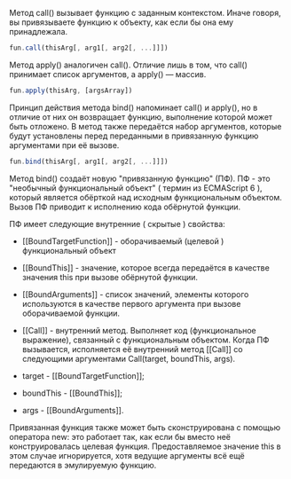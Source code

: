 Метод call() вызывает функцию с заданным контекстом. Иначе говоря, вы привязываете функцию к объекту, как если бы она ему принадлежала.

```JavaScript
fun.call(thisArg[, arg1[, arg2[, ...]]])
```

Метод apply() аналогичен call(). Отличие лишь в том, что call() принимает список аргументов, а apply() — массив.

```JavaScript
fun.apply(thisArg, [argsArray])
```

Принцип действия метода bind() напоминает call() и apply(), но в отличие от них он возвращает функцию, выполнение которой может быть отложено. В метод также передаётся набор аргументов, которые будут установлены перед переданными в привязанную функцию аргументами при её вызове.

```JavaScript
fun.bind(thisArg[, arg1[, arg2[, ...]]])
```

Метод bind() создаёт новую "привязанную функцию" (ПФ). ПФ - это "необычный функциональный объект" ( термин из ECMAScript 6 ), который является обёрткой над исходным функциональным объектом. Вызов ПФ приводит к исполнению кода обёрнутой функции.

ПФ имеет следующие внутренние ( скрытые ) свойства:

- [[BoundTargetFunction]] - оборачиваемый (целевой ) функциональный объект
- [[BoundThis]] - значение, которое всегда передаётся в качестве значения this при вызове обёрнутой функции.
- [[BoundArguments]] - список значений, элементы которого используются в качестве первого аргумента при вызове оборачиваемой функции.
- [[Call]] - внутренний метод. Выполняет код (функциональное выражение), связанный с функциональным объектом.
  Когда ПФ вызывается, исполняется её внутренний метод [[Call]] со следующими аргументами Call(target, boundThis, args).

- target - [[BoundTargetFunction]];
- boundThis - [[BoundThis]];
- args - [[BoundArguments]].

Привязанная функция также может быть сконструирована с помощью оператора new: это работает так, как если бы вместо неё конструировалась целевая функция. Предоставляемое значение this в этом случае игнорируется, хотя ведущие аргументы всё ещё передаются в эмулируемую функцию.
